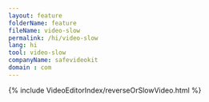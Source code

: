 ```yaml
---
layout: feature
folderName: feature
fileName: video-slow
permalink: /hi/video-slow
lang: hi
tool: video-slow
companyName: safevideokit
domain : com
---
```


{% include VideoEditorIndex/reverseOrSlowVideo.html %}

   